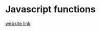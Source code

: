 # Javascript functions
<a href="https://js-function-js.netlify.app/" target="_blank">website link</a>

